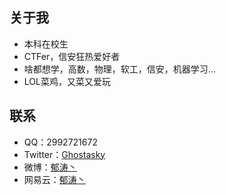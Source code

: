 ## 关于我
-  本科在校生
-  CTFer，信安狂热爱好者
-  啥都想学，高数，物理，软工，信安，机器学习...
-  LOL菜鸡，又菜又爱玩
## 联系
-   QQ：2992721672
-   Twitter：[Ghostasky](https://twitter.com/ghostasky)
-   微博：[郁涛丶](https://weibo.com/Ghostasky)
-   网易云：[郁涛丶](https://music.163.com/#/user/home?id=439790351)
